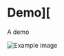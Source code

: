 # Demo][
A demo

![Example image](https://raw.githubusercontent.com/clandrew/gfx2/master/Images/Fanart.png?token=AB56D54YBG45BNRMMWSH6UC7ENPM2 "Example image")
